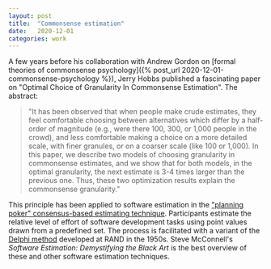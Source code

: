 ```yaml
---
layout: post
title:  "Commonsense estimation"
date:   2020-12-01
categories: work
---
```


A few years before his collaboration with Andrew Gordon on [formal theories of commonsense psychology]({% post_url 2020-12-01-commonsense-psychology %}), Jerry Hobbs published a fascinating paper on "Optimal Choice of Granularity In Commonsense Estimation". The abstract:

> "It has been observed that when people make crude estimates, they feel comfortable choosing between alternatives which differ by a half-order of magnitude (e.g., were there 100, 300, or 1,000 people in the crowd), and less comfortable making a choice on a more detailed scale, with finer granules, or on a coarser scale (like 100 or 1,000). In this paper, we describe two models of choosing granularity in commonsense estimates, and we show that for both models, in the optimal granularity, the next estimate is 3-4 times larger than the previous one. Thus, these two optimization results explain the commonsense granularity."

This principle has been applied to software estimation in the ["planning poker" consensus-based estimating technique](https://en.wikipedia.org/wiki/Planning_poker). Participants estimate the relative level of effort of software development tasks using point values drawn from a predefined set. The process is facilitated with a variant of the [Delphi method](https://en.wikipedia.org/wiki/Delphi_method) developed at RAND in the 1950s. Steve McConnell's _Software Estimation: Demystifying the Black Art_ is the best overview of these and other software estimation techniques.